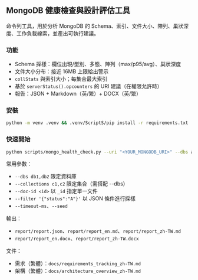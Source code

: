 ## MongoDB 健康檢查與設計評估工具

命令列工具，用於分析 MongoDB 的 Schema、索引、文件大小、陣列、巢狀深度、工作負載線索，並產出可執行建議。

### 功能
- Schema 採樣：欄位出現/型別、多態、陣列（max/p95/avg）、巢狀深度
- 文件大小分布：接近 16MB 上限給出警示
- `collStats` 與索引大小；每集合最大索引
- 基於 `serverStatus().opcounters` 的 URI 建議（在權限允許時）
- 報告：JSON + Markdown（英/繁）+ DOCX（英/繁）

### 安裝
```bash
python -m venv .venv && .venv/ScriptS/pip install -r requirements.txt
```

### 快速開始
```bash
python scripts/mongo_health_check.py --uri "<YOUR_MONGODB_URI>" --dbs appdb --collections orders --sample-size 200 --max-docs-per-coll 5000 --output-dir report
```

常用參數：
- `--dbs db1,db2` 限定資料庫
- `--collections c1,c2` 限定集合（需搭配 --dbs）
- `--doc-id <id>` 以 `_id` 指定單一文件
- `--filter '{"status":"A"}'` 以 JSON 條件進行採樣
- `--timeout-ms`、`--seed`

輸出：
- `report/report.json`、`report/report_en.md`、`report/report_zh-TW.md`
- `report/report_en.docx`、`report/report_zh-TW.docx`

文件：
- 需求（繁體）：`docs/requirements_tracking_zh-TW.md`
- 架構（繁體）：`docs/architecture_overview_zh-TW.md`

